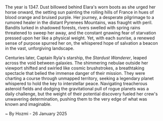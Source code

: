 
The year is 1347.  Dust billowed behind Elara's worn boots as she urged her horse onward, the setting sun painting the rolling hills of France in hues of blood orange and bruised purple.  Her journey, a desperate pilgrimage to a rumored healer in the distant Pyrenees Mountains, was fraught with peril.  Bandits lurked in shadowed forests, rivers swelled with spring rains threatened to sweep her away, and the constant gnawing fear of starvation pressed upon her like a physical weight. Yet, with each sunrise, a renewed sense of purpose spurred her on, the whispered hope of salvation a beacon in the vast, unforgiving landscape.

Centuries later, Captain Ryla's starship, the *Stardust Wanderer*, leaped across the void between galaxies.  The shimmering nebulae outside her viewport shifted and swirled like cosmic brushstrokes, a breathtaking spectacle that belied the immense danger of their mission. They were charting a course through unmapped territory, seeking a legendary planet whispered to hold the key to interstellar peace.  Navigating treacherous asteroid fields and dodging the gravitational pull of rogue planets was a daily challenge, but the weight of their potential discovery fueled her crew's unwavering determination, pushing them to the very edge of what was known and imaginable.

~ By Hozmi - 26 January 2025
